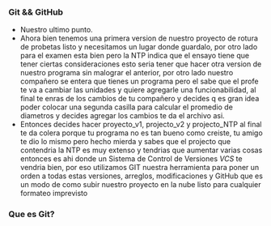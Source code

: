 ### Git && GitHub
- Nuestro ultimo punto.
- Ahora bien tenemos una primera version de nuestro proyecto de rotura de probetas listo y necesitamos un lugar donde guardalo, por otro lado para el examen esta bien pero la NTP indica que el ensayo tiene que tener ciertas consideraciones esto seria tener que hacer otra version de nuestro programa sin malograr el anterior, por otro lado nuestro compañero se entera que tienes un programa pero el sabe que el profe te va a cambiar las unidades y quiere agregarle una funcionabilidad, al final te enras de los cambios de tu compañero y decides q es gran idea poder colocar una segunda casilla para calcular el promedio de diametros y decides agregar los cambios te da el archivo asi.
- Entonces decides hacer proyecto_v1, projecto_v2 y projecto_NTP al final te da colera porque tu programa no es tan bueno como creiste, tu amigo te dio lo mismo pero hecho mierda y sabes que el projecto que contendria la NTP es muy extenso y tendrias que aumentar varias cosas entonces es ahi donde un Sistema de Control de Versiones *VCS* te vendria bien, por eso utilizamos GIT nuestra herramienta para poner un orden a todas estas versiones, arreglos, modificaciones y GitHub que es un modo de como subir nuestro proyecto en la nube listo para cualquier formateo imprevisto 
### Que es Git?

